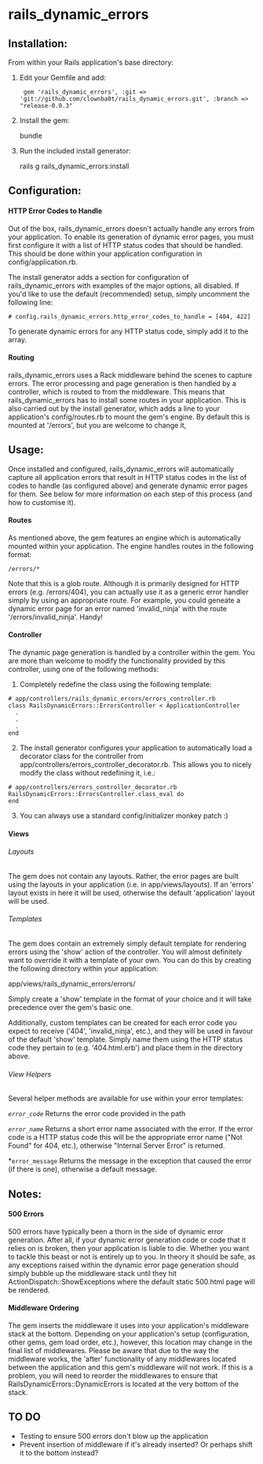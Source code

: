 rails_dynamic_errors
====================

## Installation:

From within your Rails application's base directory:

1. Edit your Gemfile and add:

        gem 'rails_dynamic_errors', :git => 'git://github.com/clownba0t/rails_dynamic_errors.git', :branch => "release-0.0.3"

2. Install the gem:

	bundle

3. Run the included install generator:

	rails g rails_dynamic_errors:install


## Configuration:

#### HTTP Error Codes to Handle
Out of the box, rails_dynamic_errors doesn't actually handle any errors from your application. To enable its generation of dynamic error pages, you must first configure it with a list of HTTP status codes that should be handled. This should be done within your application configuration in config/application.rb.

The install generator adds a section for configuration of rails_dynamic_errors with examples of the major options, all disabled. If you'd like to use the default (recommended) setup, simply uncomment the following line:

    # config.rails_dynamic_errors.http_error_codes_to_handle = [404, 422]

To generate dynamic errors for any HTTP status code, simply add it to the array.

#### Routing

rails_dynamic_errors uses a Rack middleware behind the scenes to capture errors. The error processing and page generation is then handled by a controller, which is routed to from the middleware. This means that rails_dynamic_errors has to install some routes in your application. This is also carried out by the install generator, which adds a line to your application's config/routes.rb to mount the gem's engine. By default this is mounted at '/errors', but you are welcome to change it,

## Usage:

Once installed and configured, rails_dynamic_errors will automatically capture all application errors that result in HTTP status codes in the list of codes to handle (as configured above) and generate dynamic error pages for them. See below for more information on each step of this process (and how to customise it).

#### Routes

As mentioned above, the gem features an engine which is automatically mounted within your application. The engine handles routes in the following format:

`/errors/*`

Note that this is a glob route. Although it is primarily designed for HTTP errors (e.g. /errors/404), you can actually use it as a generic error handler simply by using an appropriate route. For example, you could geneate a dynamic error page for an error named 'invalid_ninja' with the route '/errors/invalid_ninja'. Handy!

#### Controller

The dynamic page generation is handled by a controller within the gem. You are more than welcome to modify the functionality provided by this controller, using one of the following methods:

1. Completely redefine the class using the following template:

```
# app/controllers/rails_dynamic_errors/errors_controller.rb
class RailsDynamicErrors::ErrorsController < ApplicationController
  .
  .
  .
end
```

2. The install generator configures your application to automatically load a decorator class for the controller from app/controllers/errors_controller_decorator.rb. This allows you to nicely modify the class without redefining it, i.e.:

```
# app/controllers/errors_controller_decorator.rb
RailsDynamicErrors::ErrorsController.class_eval do
end
```

3. You can always use a standard config/initializer monkey patch :)


#### Views

###### Layouts

The gem does not contain any layouts. Rather, the error pages are built using the layouts in your application (i.e. in app/views/layouts). If an 'errors' layout exists in here it will be used, otherwise the default 'application' layout will be used.

###### Templates

The gem does contain an extremely simply default template for rendering errors using the 'show' action of the controller. You will almost definitely want to override it with a template of your own. You can do this by creating the following directory within your application:

app/views/rails_dynamic_errors/errors/

Simply create a 'show' template in the format of your choice and it will take precedence over the gem's basic one.

Additionally, custom templates can be created for each error code you expect to receive ('404', 'invalid_ninja', etc.), and they will be used in favour of the default 'show' template. Simply name them using the HTTP status code they pertain to (e.g. '404.html.erb') and place them in the directory above.

###### View Helpers

Several helper methods are available for use within your error templates:

*`error_code`*
Returns the error code provided in the path

*`error_name`*
Returns a short error name associated with the error. If the error code is a HTTP status code this will be the appropriate error name ("Not Found" for 404, etc.), otherwise "Internal Server Error" is returned.

*`error_message`
Returns the message in the exception that caused the error (if there is one), otherwise a default message.

## Notes:

#### 500 Errors

500 errors have typically been a thorn in the side of dynamic error generation. After all, if your dynamic error generation code or code that it relies on is broken, then your application is liable to die. Whether you want to tackle this beast or not is entirely up to you. In theory it should be safe, as any exceptions raised within the dynamic error page generation should simply bubble up the middleware stack until they hit ActionDispatch::ShowExceptions where the default static 500.html page will be rendered.

#### Middleware Ordering

The gem inserts the middleware it uses into your application's middleware stack at the bottom. Depending on your application's setup (configuration, other gems, gem load order, etc.), however, this location may change in the final list of middlewares. Please be aware that due to the way the middleware works, the 'after' functionality of any middlewares located between the application and this gem's middleware will not work. If this is a problem, you will need to reorder the middlewares to ensure that RailsDynamicErrors::DynamicErrors is located at the very bottom of the stack.

## TO DO
* Testing to ensure 500 errors don't blow up the application
* Prevent insertion of middleware if it's already inserted? Or perhaps shift it to the bottom instead?
